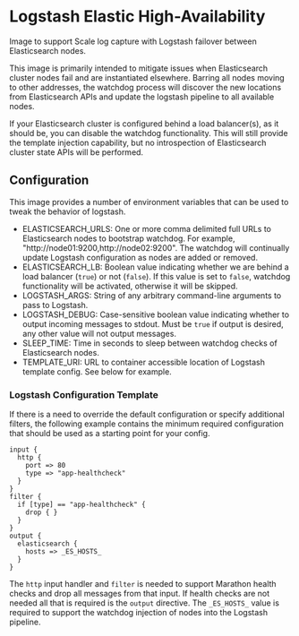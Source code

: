 # Logstash Elastic High-Availability
Image to support Scale log capture with Logstash failover between Elasticsearch nodes.

This image is primarily intended to mitigate issues when Elasticsearch cluster nodes fail and are instantiated
elsewhere. Barring all nodes moving to other addresses, the watchdog process will discover the new locations from
Elasticsearch APIs and update the logstash pipeline to all available nodes. 

If your Elasticsearch cluster is configured behind a load balancer(s), as it should be, you can disable the
watchdog functionality. This will still provide the template injection capability, but no introspection of
Elasticsearch cluster state APIs will be performed.

## Configuration
This image provides a number of environment variables that can be used to tweak the behavior of logstash.

* ELASTICSEARCH_URLS: One or more comma delimited full URLs to Elasticsearch nodes to bootstrap watchdog. For example,
 "http://node01:9200,http://node02:9200". The watchdog will continually update Logstash configuration as nodes are 
 added or removed.
* ELASTICSEARCH_LB: Boolean value indicating whether we are behind a load balancer (`true`) or not (`false`). If this
 value is set to `false`, watchdog functionality will be activated, otherwise it will be skipped.
* LOGSTASH_ARGS: String of any arbitrary command-line arguments to pass to Logstash.
* LOGSTASH_DEBUG: Case-sensitive boolean value indicating whether to output incoming messages to stdout. Must be `true` if output is desired, any other value will not output messages.
* SLEEP_TIME: Time in seconds to sleep between watchdog checks of Elasticsearch nodes.
* TEMPLATE_URI: URL to container accessible location of Logstash template config. See below for example.

### Logstash Configuration Template
If there is a need to override the default configuration or specify additional filters, the following example contains
the minimum required configuration that should be used as a starting point for your config.

```
input {
  http {
    port => 80
    type => "app-healthcheck"
  }
}
filter {
  if [type] == "app-healthcheck" {
    drop { }
  }
}
output {
  elasticsearch {
    hosts => _ES_HOSTS_
  }
}
```

The `http` input handler and `filter` is needed to support Marathon health checks and drop all messages from that input.
If health checks are not needed all that is required is the `output` directive. The `_ES_HOSTS_` value is required to
support the watchdog injection of nodes into the Logstash pipeline.
